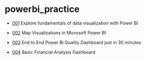 # powerbi_practice

- [001](/001/info.md) Explore fundamentals of data visualization with Power BI

- [002](/002/info.md) Map Visualizations in Microsoft Power BI

- [003](/003/info.md) End to End Power Bi Quality Dashboard just in 30 minutes

- [004](/004/info.md) Basic Financial Analysis Dashboard
